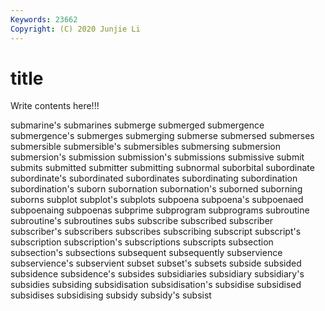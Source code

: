 ```yaml
---
Keywords: 23662
Copyright: (C) 2020 Junjie Li
---
```


# title

Write contents here!!!

submarine's 
submarines 
submerge 
submerged 
submergence 
submergence's 
submerges 
submerging 
submerse 
submersed
submerses 
submersible 
submersible's 
submersibles 
submersing 
submersion 
submersion's 
submission 
submission's 
submissions
submissive 
submit 
submits 
submitted 
submitter 
submitting 
subnormal 
suborbital 
subordinate 
subordinate's
subordinated 
subordinates 
subordinating 
subordination 
subordination's 
suborn 
subornation 
subornation's 
suborned 
suborning
suborns 
subplot 
subplot's 
subplots 
subpoena 
subpoena's 
subpoenaed 
subpoenaing 
subpoenas 
subprime
subprogram 
subprograms 
subroutine 
subroutine's 
subroutines 
subs 
subscribe 
subscribed 
subscriber 
subscriber's
subscribers 
subscribes 
subscribing 
subscript 
subscript's 
subscription 
subscription's 
subscriptions 
subscripts 
subsection
subsection's 
subsections 
subsequent 
subsequently 
subservience 
subservience's 
subservient 
subset 
subset's 
subsets
subside 
subsided 
subsidence 
subsidence's 
subsides 
subsidiaries 
subsidiary 
subsidiary's 
subsidies 
subsiding
subsidisation 
subsidisation's 
subsidise 
subsidised 
subsidises 
subsidising 
subsidy 
subsidy's 
subsist 
